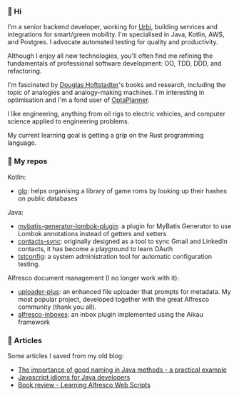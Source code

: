 ### 👋 Hi

I'm a senior backend developer, working for [Urbi](http://urbi.co/), building services and
integrations for smart/green mobility. I'm specialised in Java, Kotlin, AWS, and Postgres.
I advocate automated testing for quality and productivity.

Although I enjoy all new technologies, you'll often find me refining the fundamentals of
professional software development: OO, TDD, DDD, and refactoring. 

I'm fascinated by [Douglas Hoftstadter](https://en.wikipedia.org/wiki/Douglas_Hofstadter)'s
books and research, including the topic of analogies and analogy-making machines.
I'm interesting in optimisation and I'm a fond user of [OptaPlanner](https://www.optaplanner.org/).

I like engineering, anything from oil rigs to electric vehicles, and computer science applied to engineering problems.

My current learning goal is getting a grip on the Rust programming language.

### 🚚 My repos

Kotlin:

* [glo](https://github.com/softwareloop/glo): helps organising a library of game roms by looking up their hashes on public databases  

Java:

* [mybatis-generator-lombok-plugin](https://github.com/softwareloop/mybatis-generator-lombok-plugin): a plugin for MyBatis Generator to use Lombok annotations instead of getters and setters
* [contacts-sync](https://github.com/softwareloop/contacts-sync): originally designed as a tool to sync Gmail and LinkedIn contacts, it has become a playground to learn OAuth
* [tstconfig](https://github.com/softwareloop/tstconfig): a system administration tool for automatic configuration testing.

Alfresco document management (I no longer work with it):

* [uploader-plus](https://github.com/softwareloop/uploader-plus): an enhanced file uploader that prompts for metadata. My most popular project, developed together with the great Alfresco community (thank you all).
* [alfresco-inboxes](https://github.com/softwareloop/alfresco-inboxes): an inbox plugin implemented using the Aikau framework

### 📖 Articles

Some articles I saved from my old blog:

* [The importance of good naming in Java methods - a practical example](https://github.com/softwareloop/softwareloop/blob/main/articles/2018-06-09-the-importance-of-good-naming-in-java-methods-a-practical-example.md)
* [Javascript idioms for Java developers](https://github.com/softwareloop/softwareloop/blob/main/articles/2015-02-09-javascript-idioms-for-java-developers.md)
* [Book review - Learning Alfresco Web Scripts](https://github.com/softwareloop/softwareloop/blob/main/articles/2014-12-04-book-review-learning-alfresco-web-scripts.md)
